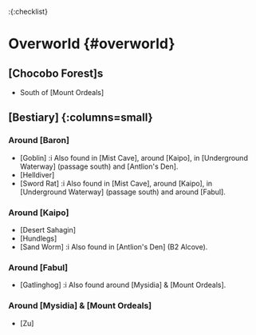 :{:checklist}

# Overworld {#overworld}

## [Chocobo Forest]s
- South of [Mount Ordeals]

## [Bestiary] {:columns=small}
### Around [Baron]
* [Goblin]
  :i Also found in [Mist Cave], around [Kaipo], in [Underground Waterway] (passage south) and [Antlion's Den].
* [Helldiver]
* [Sword Rat]
  :i Also found in [Mist Cave], around [Kaipo], in [Underground Waterway] (passage south) and around [Fabul].
### Around [Kaipo]
* [Desert Sahagin]
* [Hundlegs]
* [Sand Worm]
  :i Also found in [Antlion's Den] (B2 Alcove).
### Around [Fabul]
* [Gatlinghog]
  :i Also found around [Mysidia] & [Mount Ordeals].
### Around [Mysidia] & [Mount Ordeals]
* [Zu]